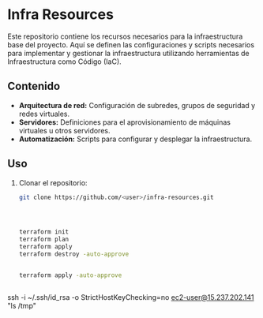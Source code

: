 # Infra Resources

Este repositorio contiene los recursos necesarios para la infraestructura base del proyecto. Aquí se definen las configuraciones y scripts necesarios para implementar y gestionar la infraestructura utilizando herramientas de Infraestructura como Código (IaC).

## Contenido
- **Arquitectura de red:** Configuración de subredes, grupos de seguridad y redes virtuales.
- **Servidores:** Definiciones para el aprovisionamiento de máquinas virtuales u otros servidores.
- **Automatización:** Scripts para configurar y desplegar la infraestructura.

## Uso
1. Clonar el repositorio:
   ```bash
   git clone https://github.com/<user>/infra-resources.git




   terraform init
   terraform plan
   terraform apply
   terraform destroy -auto-approve


   terraform apply -auto-approve



ssh -i ~/.ssh/id_rsa -o StrictHostKeyChecking=no ec2-user@15.237.202.141 "ls /tmp"




